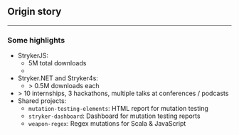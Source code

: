 ## Origin story

<kc-timeline events='[{ "year": 2015, "caption": "Internship", "description": "Mutation testing for JS" }, {"year": 2016, "caption": "0.1 Release", "description": "First release of a bare-bones mutation testing framework"}, {"year": 2017, "caption": "Open source council", "description": "Start of Info Support open source council; sponsorship for Stryker."}, { "year": 2018, "caption": "Scala &amp; C#", "description": "Internships for Scala and C# mutation testing; use of mutant schemata"}, { "year": 2019, "caption": "Release 0.1 C# &amp; Scala", "description": "Stryker4s and Stryker.NET first releases"}, { "year": 2020, "caption": "StrykerJS rewrite", "description": "Rename to StrykerJS, rewrite to use mutant schemata" }, { "year": "2021", "caption": "Stryker.NET 1.0 release*", "description": "1.0 Release of Stryker.NET is slated for later this year"}, { "year": "2022", "caption": "> 6M downloads" }]'>
</kc-timeline>

---

### Some highlights

- StrykerJS:
  - 5M total downloads
  - <npm-weekly-downloads package="@stryker-mutator/core"></npm-weekly-downloads>
- Stryker.NET and Stryker4s:
  - &gt; 0.5M downloads each
- &gt; 10 internships, 3 hackathons, multiple talks at conferences / podcasts
- Shared projects:
  - `mutation-testing-elements`: HTML report for mutation testing
  - `stryker-dashboard`: Dashboard for mutation testing reports
  - `weapon-regex`: Regex mutations for Scala & JavaScript
